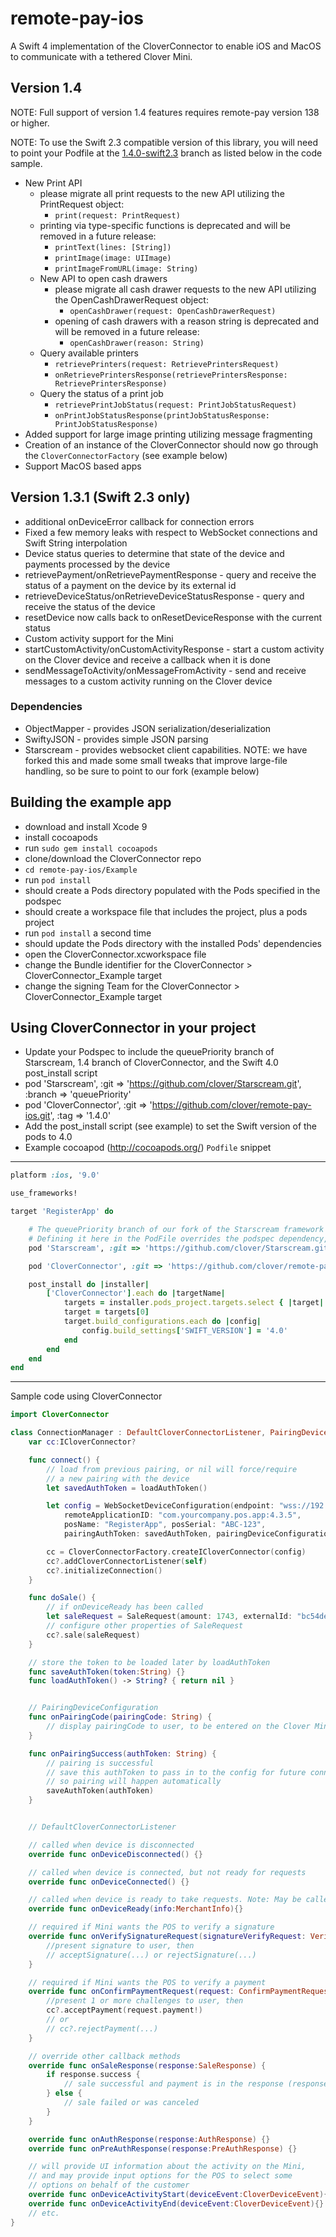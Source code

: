# remote-pay-ios

A Swift 4 implementation of the CloverConnector to enable iOS and MacOS to communicate with a tethered Clover Mini.

## Version 1.4
NOTE: Full support of version 1.4 features requires remote-pay version 138 or higher.

NOTE: To use the Swift 2.3 compatible version of this library, you will need to point your Podfile at the [1.4.0-swift2.3](https://github.com/clover/remote-pay-ios/tree/1.4.0-swift2.3) branch as listed below in the code sample.

- New Print API
    - please migrate all print requests to the new API utilizing the PrintRequest object:
        - `print(request: PrintRequest)`
    - printing via type-specific functions is deprecated and will be removed in a future release:
        - `printText(lines: [String])`
        - `printImage(image: UIImage)`
        - `printImageFromURL(image: String)`
    - New API to open cash drawers
        - please migrate all cash drawer requests to the new API utilizing the OpenCashDrawerRequest object:
            - `openCashDrawer(request: OpenCashDrawerRequest)`
        - opening of cash drawers with a reason string is deprecated and will be removed in a future release:
            - `openCashDrawer(reason: String)`
    - Query available printers
        - `retrievePrinters(request: RetrievePrintersRequest)`
        - `onRetrievePrintersResponse(retrievePrintersResponse: RetrievePrintersResponse)`
    - Query the status of a print job
        - `retrievePrintJobStatus(request: PrintJobStatusRequest)`
        - `onPrintJobStatusResponse(printJobStatusResponse: PrintJobStatusResponse)`
- Added support for large image printing utilizing message fragmenting
- Creation of an instance of the CloverConnector should now go through the `CloverConnectorFactory` (see example below)
- Support MacOS based apps

## Version 1.3.1 (Swift 2.3 only)
- additional onDeviceError callback for connection errors
- Fixed a few memory leaks with respect to WebSocket connections and Swift String interpolation
- Device status queries to determine that state of the device and payments processed by the device
- retrievePayment/onRetrievePaymentResponse - query and receive the status of a payment on the device by its external id
- retrieveDeviceStatus/onRetrieveDeviceStatusResponse - query and receive the status of the device
- resetDevice now calls back to onResetDeviceResponse with the current status
- Custom activity support for the Mini
- startCustomActivity/onCustomActivityResponse - start a custom activity on the Clover device and receive a callback when it is done
- sendMessageToActivity/onMessageFromActivity - send and receive messages to a custom activity running on the Clover device

### Dependencies
- ObjectMapper - provides JSON serialization/deserialization
- SwiftyJSON - provides simple JSON parsing
- Starscream - provides websocket client capabilities. NOTE: we have forked this and made some small tweaks that improve large-file handling, so be sure to point to our fork (example below)

## Building the example app
- download and install Xcode 9
- install cocoapods
- run `sudo gem install cocoapods`
- clone/download the CloverConnector repo
- `cd remote-pay-ios/Example`
- run `pod install`
- should create a Pods directory populated with the Pods specified in the podspec
- should create a workspace file that includes the project, plus a pods project
- run `pod install` a second time
- should update the Pods directory with the installed Pods' dependencies
- open the CloverConnector.xcworkspace file
- change the Bundle identifier for the CloverConnector > CloverConnector_Example target
- change the signing Team for the CloverConnector > CloverConnector_Example target

## Using CloverConnector in your project
- Update your Podspec to include the queuePriority branch of Starscream, 1.4 branch of CloverConnector, and the Swift 4.0 post_install script
- pod 'Starscream', :git => 'https://github.com/clover/Starscream.git', :branch => 'queuePriority'
- pod 'CloverConnector', :git => 'https://github.com/clover/remote-pay-ios.git', :tag => '1.4.0'
- Add the post_install script (see example) to set the Swift version of the pods to 4.0
- Example cocoapod (http://cocoapods.org/) `Podfile` snippet
---
```ruby
platform :ios, '9.0'

use_frameworks!

target 'RegisterApp' do

    # The queuePriority branch of our fork of the Starscream framework is required for reliable transport of large files
    # Defining it here in the PodFile overrides the podspec dependency, which isn't allowed to specify a specific location and branch
    pod 'Starscream', :git => 'https://github.com/clover/Starscream.git', :branch => 'queuePriority'

    pod 'CloverConnector', :git => 'https://github.com/clover/remote-pay-ios.git', :tag => '1.4.0'

    post_install do |installer|
        ['CloverConnector'].each do |targetName|
            targets = installer.pods_project.targets.select { |target| target.name == targetName }
            target = targets[0]
            target.build_configurations.each do |config|
                config.build_settings['SWIFT_VERSION'] = '4.0'
            end
        end
    end
end

```

---
Sample code using CloverConnector

```swift
import CloverConnector

class ConnectionManager : DefaultCloverConnectorListener, PairingDeviceConfiguration {
    var cc:ICloverConnector?

    func connect() {
        // load from previous pairing, or nil will force/require
        // a new pairing with the device
        let savedAuthToken = loadAuthToken()

        let config = WebSocketDeviceConfiguration(endpoint: "wss://192.168.1.115:12345/remote_pay",
            remoteApplicationID: "com.yourcompany.pos.app:4.3.5",
            posName: "RegisterApp", posSerial: "ABC-123",
            pairingAuthToken: savedAuthToken, pairingDeviceConfiguration: self)

        cc = CloverConnectorFactory.createICloverConnector(config)
        cc?.addCloverConnectorListener(self)
        cc?.initializeConnection()
    }

    func doSale() {
        // if onDeviceReady has been called
        let saleRequest = SaleRequest(amount: 1743, externalId: "bc54de43f3")
        // configure other properties of SaleRequest
        cc?.sale(saleRequest)
    }

    // store the token to be loaded later by loadAuthToken
    func saveAuthToken(token:String) {}
    func loadAuthToken() -> String? { return nil }


    // PairingDeviceConfiguration
    func onPairingCode(pairingCode: String) {
        // display pairingCode to user, to be entered on the Clover Mini
    }

    func onPairingSuccess(authToken: String) {
        // pairing is successful
        // save this authToken to pass in to the config for future connections
        // so pairing will happen automatically
        saveAuthToken(authToken)
    }


    // DefaultCloverConnectorListener

    // called when device is disconnected
    override func onDeviceDisconnected() {}

    // called when device is connected, but not ready for requests
    override func onDeviceConnected() {}

    // called when device is ready to take requests. Note: May be called more than once
    override func onDeviceReady(info:MerchantInfo){}

    // required if Mini wants the POS to verify a signature
    override func onVerifySignatureRequest(signatureVerifyRequest: VerifySignatureRequest) {
        //present signature to user, then
        // acceptSignature(...) or rejectSignature(...)
    }

    // required if Mini wants the POS to verify a payment
    override func onConfirmPaymentRequest(request: ConfirmPaymentRequest) {
        //present 1 or more challenges to user, then
        cc?.acceptPayment(request.payment!)
        // or
        // cc?.rejectPayment(...)
    }

    // override other callback methods
    override func onSaleResponse(response:SaleResponse) {
        if response.success {
            // sale successful and payment is in the response (response.payment)
        } else {
            // sale failed or was canceled
        }
    }

    override func onAuthResponse(response:AuthResponse) {}
    override func onPreAuthResponse(response:PreAuthResponse) {}

    // will provide UI information about the activity on the Mini,
    // and may provide input options for the POS to select some
    // options on behalf of the customer
    override func onDeviceActivityStart(deviceEvent:CloverDeviceEvent){} // see CloverConnectorListener.swift for example of calling invokeInputOption from this callback
    override func onDeviceActivityEnd(deviceEvent:CloverDeviceEvent){}
    // etc.
}

```

